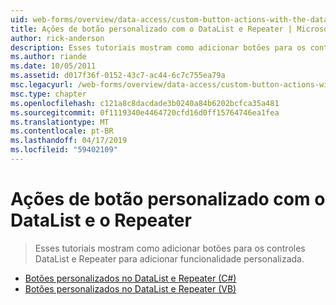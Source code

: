 ```yaml
---
uid: web-forms/overview/data-access/custom-button-actions-with-the-datalist-and-repeater/index
title: Ações de botão personalizado com o DataList e Repeater | Microsoft Docs
author: rick-anderson
description: Esses tutoriais mostram como adicionar botões para os controles DataList e Repeater para adicionar funcionalidade personalizada.
ms.author: riande
ms.date: 10/05/2011
ms.assetid: d017f36f-0152-43c7-ac44-6c7c755ea79a
msc.legacyurl: /web-forms/overview/data-access/custom-button-actions-with-the-datalist-and-repeater
msc.type: chapter
ms.openlocfilehash: c121a8c8dacdade3b0240a84b6202bcfca35a481
ms.sourcegitcommit: 0f1119340e4464720cfd16d0ff15764746ea1fea
ms.translationtype: MT
ms.contentlocale: pt-BR
ms.lasthandoff: 04/17/2019
ms.locfileid: "59402109"
---
```

# <a name="custom-button-actions-with-the-datalist-and-repeater"></a>Ações de botão personalizado com o DataList e o Repeater

> Esses tutoriais mostram como adicionar botões para os controles DataList e Repeater para adicionar funcionalidade personalizada.


- [Botões personalizados no DataList e Repeater (C#)](custom-buttons-in-the-datalist-and-repeater-cs.md)
- [Botões personalizados no DataList e Repeater (VB)](custom-buttons-in-the-datalist-and-repeater-vb.md)
